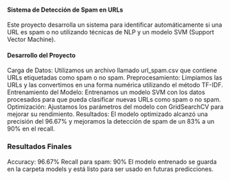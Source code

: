 #### Sistema de Detección de Spam en URLs
Este proyecto desarrolla un sistema para identificar automáticamente si una URL es spam o no utilizando técnicas de NLP y un modelo SVM (Support Vector Machine).

#### Desarrollo del Proyecto
Carga de Datos: Utilizamos un archivo llamado url_spam.csv que contiene URLs etiquetadas como spam o no spam.
Preprocesamiento: Limpiamos las URLs y las convertimos en una forma numérica utilizando el método TF-IDF.
Entrenamiento del Modelo: Entrenamos un modelo SVM con los datos procesados para que pueda clasificar nuevas URLs como spam o no spam.
Optimización: Ajustamos los parámetros del modelo con GridSearchCV para mejorar su rendimiento.
Resultados: El modelo optimizado alcanzó una precisión del 96.67% y mejoramos la detección de spam de un 83% a un 90% en el recall.
### Resultados Finales
Accuracy: 96.67%
Recall para spam: 90%
El modelo entrenado se guarda en la carpeta models y está listo para ser usado en futuras predicciones.